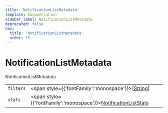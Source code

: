 ```yaml
---
title: 'NotificationListMetadata'
template: Documentation
sidebar_label: NotificationListMetadata
deprecated: false
nav:
  title: 'NotificationListMetadata'
  order: 10
---
```


# NotificationListMetadata

<div style={{'fontFamily':'monospace'}}><span style={{'fontSize':'1.5rem','fontWeight':500}}>NotificationListMetadata</span></div>





| | | |
| -- | -- | -- |
| `filters` | <span style={{'fontFamily':'monospace'}}>[<a href="/guardrails/docs/reference/graphql/scalar/String">String</a>]</span> |  |
| `stats` | <span style={{'fontFamily':'monospace'}}><a href="/guardrails/docs/reference/graphql/object/NotificationListStats">NotificationListStats</a></span> |  |